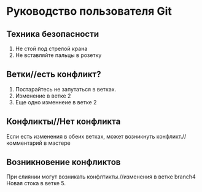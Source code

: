 # Руководство пользователя Git
## Техника безопасности 
1. Не стой под стрелой крана
2. Не вставляйте пальцы в розетку

## Ветки//есть конфликт?
1. Постарайтесь не запутаться в ветках.
2. Изменение в ветке 2
3. Еще одно изменнеие в ветке 2

## Конфликты//Нет конфликта
Если есть изменения в обеих ветках, может возникнуть конфликт.//комментарий в мастере
## Возникновение конфликтов
При слиянии могут возникать конфлтикты.//изменения в ветке branch4
Новая стока в ветке 5.
